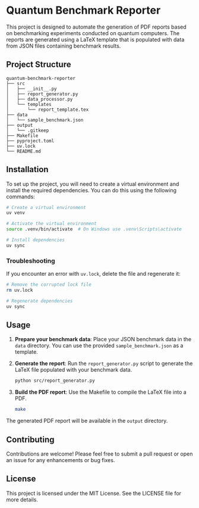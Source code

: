 # Quantum Benchmark Reporter

This project is designed to automate the generation of PDF reports based on benchmarking experiments conducted on quantum computers. The reports are generated using a LaTeX template that is populated with data from JSON files containing benchmark results.

## Project Structure

```
quantum-benchmark-reporter
├── src
│   ├── __init__.py
│   ├── report_generator.py
│   ├── data_processor.py
│   └── templates
│       └── report_template.tex
├── data
│   └── sample_benchmark.json
├── output
│   └── .gitkeep
├── Makefile
├── pyproject.toml
├── uv.lock
└── README.md
```

## Installation

To set up the project, you will need to create a virtual environment and install the required dependencies. You can do this using the following commands:

```bash
# Create a virtual environment
uv venv

# Activate the virtual environment
source .venv/bin/activate  # On Windows use .venv\Scripts\activate

# Install dependencies
uv sync
```

### Troubleshooting

If you encounter an error with `uv.lock`, delete the file and regenerate it:

```bash
# Remove the corrupted lock file
rm uv.lock

# Regenerate dependencies
uv sync
```

## Usage

1. **Prepare your benchmark data**: Place your JSON benchmark data in the `data` directory. You can use the provided `sample_benchmark.json` as a template.

2. **Generate the report**: Run the `report_generator.py` script to generate the LaTeX file populated with your benchmark data.

   ```bash
   python src/report_generator.py
   ```

3. **Build the PDF report**: Use the Makefile to compile the LaTeX file into a PDF.

   ```bash
   make
   ```

The generated PDF report will be available in the `output` directory.

## Contributing

Contributions are welcome! Please feel free to submit a pull request or open an issue for any enhancements or bug fixes.

## License

This project is licensed under the MIT License. See the LICENSE file for more details.